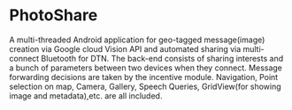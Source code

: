 # PhotoShare
A multi-threaded Android application for geo-tagged message(image) creation via Google cloud Vision API and automated sharing via multi-connect Bluetooth for DTN. The back-end consists of sharing interests and a bunch of parameters between two devices when they connect. Message forwarding decisions are taken by the incentive module. 
Navigation, Point selection on map, Camera, Gallery, Speech Queries, GridView(for showing image and metadata),etc. are all included.
